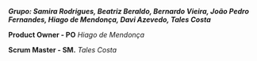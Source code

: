 ***Grupo: Samira Rodrigues, Beatriz Beraldo, Bernardo Vieira, João Pedro Fernandes, Hiago de Mendonça, Davi Azevedo, Tales Costa***

**Product Owner - PO**
*Hiago de Mendonça*

**Scrum Master - SM.**
*Tales Costa*
